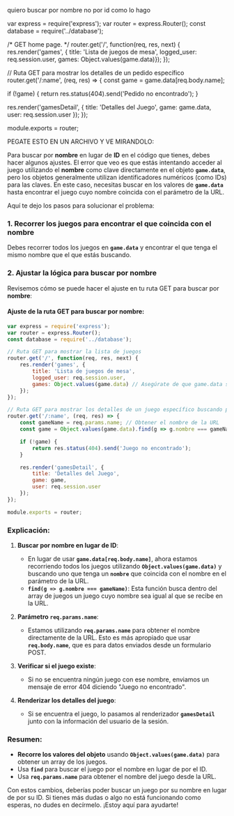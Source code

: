 quiero buscar por nombre no por id como lo hago 

var express = require('express');
var router = express.Router();
const database = require('../database');

/* GET home page. */
router.get('/', function(req, res, next) {
  res.render('games', { title: 'Lista de juegos de mesa', logged_user: req.session.user, games: Object.values(game.data)});
});

// Ruta GET para mostrar los detalles de un pedido específico
router.get('/:name', (req, res) => {
  const game = game.data[req.body.name];

  if (!game) {
      return res.status(404).send('Pedido no encontrado');
  }

  res.render('gamesDetail', { 
      title: 'Detalles del Juego',
      game: game.data,
      user: req.session.user
  });
});

module.exports = router;


PEGATE ESTO EN UN ARCHIVO Y VE MIRANDOLO:

Para buscar por **nombre** en lugar de **ID** en el código que tienes, debes hacer algunos ajustes. El error que veo es que estás intentando acceder al juego utilizando el **nombre** como clave directamente en el objeto **`game.data`**, pero los objetos generalmente utilizan identificadores numéricos (como IDs) para las claves. En este caso, necesitas buscar en los valores de **`game.data`** hasta encontrar el juego cuyo nombre coincida con el parámetro de la URL.

Aquí te dejo los pasos para solucionar el problema:

### 1. Recorrer los juegos para encontrar el que coincida con el nombre

Debes recorrer todos los juegos en **`game.data`** y encontrar el que tenga el mismo nombre que el que estás buscando.

### 2. Ajustar la lógica para buscar por nombre

Revisemos cómo se puede hacer el ajuste en tu ruta GET para buscar por **nombre**:

#### Ajuste de la ruta GET para buscar por nombre:

```javascript
var express = require('express');
var router = express.Router();
const database = require('../database');

// Ruta GET para mostrar la lista de juegos
router.get('/', function(req, res, next) {
    res.render('games', {
        title: 'Lista de juegos de mesa',
        logged_user: req.session.user,
        games: Object.values(game.data) // Asegúrate de que game.data sea un objeto con juegos
    });
});

// Ruta GET para mostrar los detalles de un juego específico buscando por nombre
router.get('/:name', (req, res) => {
    const gameName = req.params.name; // Obtener el nombre de la URL
    const game = Object.values(game.data).find(g => g.nombre === gameName); // Buscar el juego por nombre

    if (!game) {
        return res.status(404).send('Juego no encontrado');
    }

    res.render('gamesDetail', {
        title: 'Detalles del Juego',
        game: game,
        user: req.session.user
    });
});

module.exports = router;
```

### Explicación:

1. **Buscar por nombre en lugar de ID**:
   - En lugar de usar **`game.data[req.body.name]`**, ahora estamos recorriendo todos los juegos utilizando **`Object.values(game.data)`** y buscando uno que tenga un **`nombre`** que coincida con el nombre en el parámetro de la URL.
   - **`find(g => g.nombre === gameName)`**: Esta función busca dentro del array de juegos un juego cuyo nombre sea igual al que se recibe en la URL.

2. **Parámetro `req.params.name`**:
   - Estamos utilizando **`req.params.name`** para obtener el nombre directamente de la URL. Esto es más apropiado que usar **`req.body.name`**, que es para datos enviados desde un formulario POST.

3. **Verificar si el juego existe**:
   - Si no se encuentra ningún juego con ese nombre, enviamos un mensaje de error 404 diciendo "Juego no encontrado".

4. **Renderizar los detalles del juego**:
   - Si se encuentra el juego, lo pasamos al renderizador **`gamesDetail`** junto con la información del usuario de la sesión.

### Resumen:

- **Recorre los valores del objeto** usando **`Object.values(game.data)`** para obtener un array de los juegos.
- Usa **`find`** para buscar el juego por el nombre en lugar de por el ID.
- Usa **`req.params.name`** para obtener el nombre del juego desde la URL.

Con estos cambios, deberías poder buscar un juego por su nombre en lugar de por su ID. Si tienes más dudas o algo no está funcionando como esperas, no dudes en decírmelo. ¡Estoy aquí para ayudarte!
